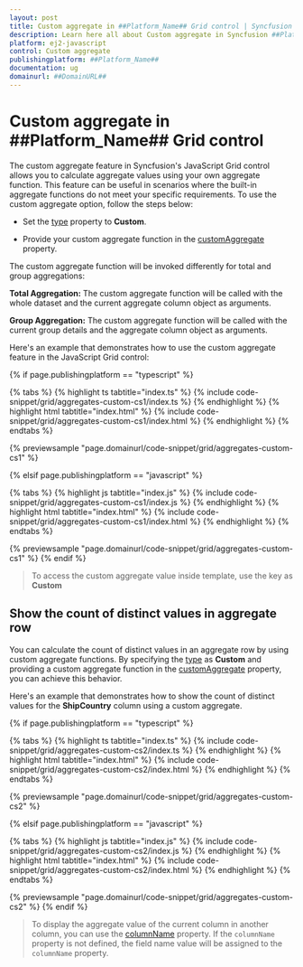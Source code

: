 ```yaml
---
layout: post
title: Custom aggregate in ##Platform_Name## Grid control | Syncfusion
description: Learn here all about Custom aggregate in Syncfusion ##Platform_Name## Grid control of Syncfusion Essential JS 2 and more.
platform: ej2-javascript
control: Custom aggregate 
publishingplatform: ##Platform_Name##
documentation: ug
domainurl: ##DomainURL##
---
```


# Custom aggregate in ##Platform_Name## Grid control

The custom aggregate feature in Syncfusion's JavaScript Grid control allows you to calculate aggregate values using your own aggregate function. This feature can be useful in scenarios where the built-in aggregate functions do not meet your specific requirements. To use the custom aggregate option, follow the steps below:

* Set the [type](../../api/grid/aggregateColumn/#type) property to **Custom**.

* Provide your custom aggregate function in the [customAggregate](../../api/grid/aggregateColumn/#customaggregate) property.

The custom aggregate function will be invoked differently for total and group aggregations:

**Total Aggregation:** The custom aggregate function will be called with the whole dataset and the current aggregate column object as arguments.

**Group Aggregation:** The custom aggregate function will be called with the current group details and the aggregate column object as arguments.

Here's an example that demonstrates how to use the custom aggregate feature in the JavaScript Grid control:

{% if page.publishingplatform == "typescript" %}

{% tabs %}
{% highlight ts tabtitle="index.ts" %}
{% include code-snippet/grid/aggregates-custom-cs1/index.ts %}
{% endhighlight %}
{% highlight html tabtitle="index.html" %}
{% include code-snippet/grid/aggregates-custom-cs1/index.html %}
{% endhighlight %}
{% endtabs %}
        
{% previewsample "page.domainurl/code-snippet/grid/aggregates-custom-cs1" %}

{% elsif page.publishingplatform == "javascript" %}

{% tabs %}
{% highlight js tabtitle="index.js" %}
{% include code-snippet/grid/aggregates-custom-cs1/index.js %}
{% endhighlight %}
{% highlight html tabtitle="index.html" %}
{% include code-snippet/grid/aggregates-custom-cs1/index.html %}
{% endhighlight %}
{% endtabs %}

{% previewsample "page.domainurl/code-snippet/grid/aggregates-custom-cs1" %}
{% endif %}

> To access the custom aggregate value inside template, use the key as **Custom**

## Show the count of distinct values in aggregate row

You can calculate the count of distinct values in an aggregate row by using custom aggregate functions. By specifying the [type](../../api/grid/aggregateColumn/#type) as **Custom** and providing a custom aggregate function in the [customAggregate](../../api/grid/aggregateColumn/#customaggregate) property, you can achieve this behavior.

Here's an example that demonstrates how to show the count of distinct values for the **ShipCountry** column using a custom aggregate.

{% if page.publishingplatform == "typescript" %}

{% tabs %}
{% highlight ts tabtitle="index.ts" %}
{% include code-snippet/grid/aggregates-custom-cs2/index.ts %}
{% endhighlight %}
{% highlight html tabtitle="index.html" %}
{% include code-snippet/grid/aggregates-custom-cs2/index.html %}
{% endhighlight %}
{% endtabs %}
        
{% previewsample "page.domainurl/code-snippet/grid/aggregates-custom-cs2" %}

{% elsif page.publishingplatform == "javascript" %}

{% tabs %}
{% highlight js tabtitle="index.js" %}
{% include code-snippet/grid/aggregates-custom-cs2/index.js %}
{% endhighlight %}
{% highlight html tabtitle="index.html" %}
{% include code-snippet/grid/aggregates-custom-cs2/index.html %}
{% endhighlight %}
{% endtabs %}

{% previewsample "page.domainurl/code-snippet/grid/aggregates-custom-cs2" %}
{% endif %}

> To display the aggregate value of the current column in another column, you can use the [columnName](../../api/grid/aggregateColumn/#columnname) property. If the `columnName` property is not defined, the field name value will be assigned to the `columnName` property.